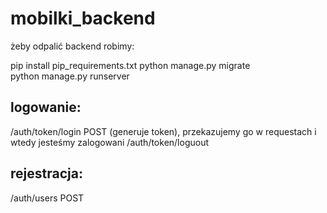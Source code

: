# mobilki_backend

żeby odpalić backend robimy:

pip install pip_requirements.txt
python manage.py migrate  
python manage.py runserver  


## logowanie:

/auth/token/login POST (generuje token), przekazujemy go w requestach i wtedy jesteśmy zalogowani
/auth/token/loguout

## rejestracja:

/auth/users  POST
